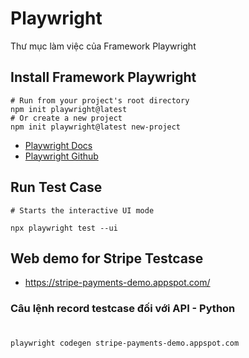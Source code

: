 # Playwright
Thư mục làm việc của Framework Playwright


## Install Framework Playwright 


```Shell
# Run from your project's root directory
npm init playwright@latest
# Or create a new project
npm init playwright@latest new-project
```

* [Playwright Docs](https://playwright.dev/docs/intro)
* [Playwright Github](https://github.com/microsoft/playwright/tree/main)

## Run Test Case 
```Shell
# Starts the interactive UI mode

npx playwright test --ui
```

## Web demo for Stripe Testcase
 * https://stripe-payments-demo.appspot.com/

###  Câu lệnh record testcase đối với API - Python
# 
```Shell
playwright codegen stripe-payments-demo.appspot.com
```